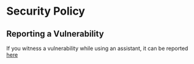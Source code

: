 # Security Policy

## Reporting a Vulnerability

If you witness a vulnerability while using an assistant, it can be reported [here](https://github.com/fr0gger/Awesome-GPT-Agents/issues)
